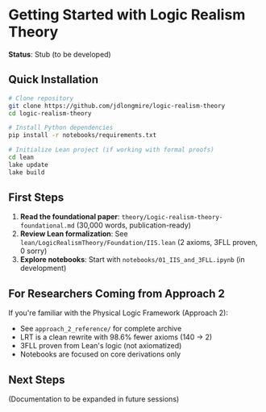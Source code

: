 # Getting Started with Logic Realism Theory

**Status**: Stub (to be developed)

## Quick Installation

```bash
# Clone repository
git clone https://github.com/jdlongmire/logic-realism-theory
cd logic-realism-theory

# Install Python dependencies
pip install -r notebooks/requirements.txt

# Initialize Lean project (if working with formal proofs)
cd lean
lake update
lake build
```

## First Steps

1. **Read the foundational paper**: `theory/Logic-realism-theory-foundational.md` (30,000 words, publication-ready)
2. **Review Lean formalization**: See `lean/LogicRealismTheory/Foundation/IIS.lean` (2 axioms, 3FLL proven, 0 sorry)
3. **Explore notebooks**: Start with `notebooks/01_IIS_and_3FLL.ipynb` (in development)

## For Researchers Coming from Approach 2

If you're familiar with the Physical Logic Framework (Approach 2):
- See `approach_2_reference/` for complete archive
- LRT is a clean rewrite with 98.6% fewer axioms (140 → 2)
- 3FLL proven from Lean's logic (not axiomatized)
- Notebooks are focused on core derivations only

## Next Steps

(Documentation to be expanded in future sessions)
